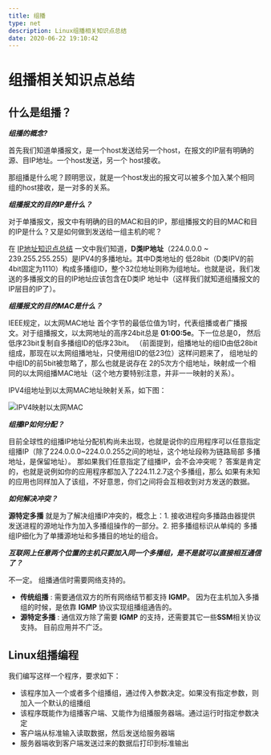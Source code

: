 ```yaml
---
title: 组播
type: net
description: Linux组播相关知识点总结
date: 2020-06-22 19:10:42
---
```


# 组播相关知识点总结

## 什么是组播？

_**组播的概念?**_

首先我们知道单播报文，是一个host发送给另一个host，在报文的IP层有明确的源、目IP地址。一个host发送，另一个
host接收。

那组播是什么呢？顾明思议，就是一个host发出的报文可以被多个加入某个相同组的host接收，是一对多的关系。

_**组播报文的目的IP是什么？**_

对于单播报文，报文中有明确的目的MAC和目的IP，那组播报文的目的MAC和目的IP是什么？又是如何做到发送给一组主机的呢？

在 [IP地址知识点总结](#) 一文中我们知道，**D类IP地址**（224.0.0.0 ~ 239.255.255.255）是IPV4的多播地址。其中D类地址的
低28bit（D类IPV的前4bit固定为1110）构成多播组ID，整个32位地址则称为组地址。也就是说，我们发送的多播报文的目的IP地址应该包含在D类IP
地址中（这样我们就知道组播报文的IP层目的IP了）。

_**组播报文的目的MAC是什么？**_

IEEE规定，以太网MAC地址 首个字节的最低位值为1时，代表组播或者广播报文。对于组播报文，以太网地址的高序24bit总是 **01:00:5e**。下一位总是0，
然后低序23bit复制自多播组ID的低序23bit。 （前面提到，组播地址的组ID由低28bit组成，那现在以太网组播地址，只使用组ID的低23位）这样问题来了，
组地址的中组ID的前5bit被忽略了，那么也就是说存在 2的5次方个组地址，映射成一个相同的以太网组播MAC地址（这个地方要特别注意，并非一一映射的关系）。

IPV4组地址到以太网MAC地址映射关系，如下图：

![IPV4映射以太网MAC](/images/ipv4_map_mac.png)

_**组播IP如何分配？**_

目前全球性的组播IP地址分配机构尚未出现，也就是说你的应用程序可以任意指定组播IP（除了224.0.0.0~224.0.0.255之间的地址，这个地址段称为链路局部
多播地址，是保留地址）。 那如果我们任意指定了组播IP，会不会冲突呢？ 答案是肯定的，也就是说例如你的应用程序都加入了224.11.2.7这个多播组，那么
如果有未知的应用也同样加入了该组，不好意思，你们之间将会互相收到对方发送的数据。 

_**如何解决冲突？**_

**源特定多播** 就是为了解决组播IP冲突的，概念上：1. 接收进程向多播路由器提供发送进程的源地址作为加入多播组操作的一部分。2. 把多播组标识从单纯的
多播组IP细化为了单播源地址和多播目的地址的组合。

_**互联网上任意两个位置的主机只要加入同一个多播组，是不是就可以直接相互通信了？**_

不一定。 组播通信时需要网络支持的。

- **传统组播** : 需要通信双方的所有网络结节都支持 **IGMP**。 因为在主机加入多播组的时候，是依靠 **IGMP** 协议实现组播组通告的。
- **源特定多播** : 通信双方除了需要 **IGMP** 的支持，还需要其它一些**SSM**相关协议支持。  目前应用并不广泛。

## Linux组播编程

我们编写这样一个程序，要求如下：

* 该程序加入一个或者多个组播组，通过传入参数决定。如果没有指定参数，则加入一个默认的组播组
* 该程序既能作为组播客户端、又能作为组播服务器端。通过运行时指定参数决定
* 客户端从标准输入读取数据，然后发送给服务器端 
* 服务器端收到客户端发送过来的数据后打印到标准输出


